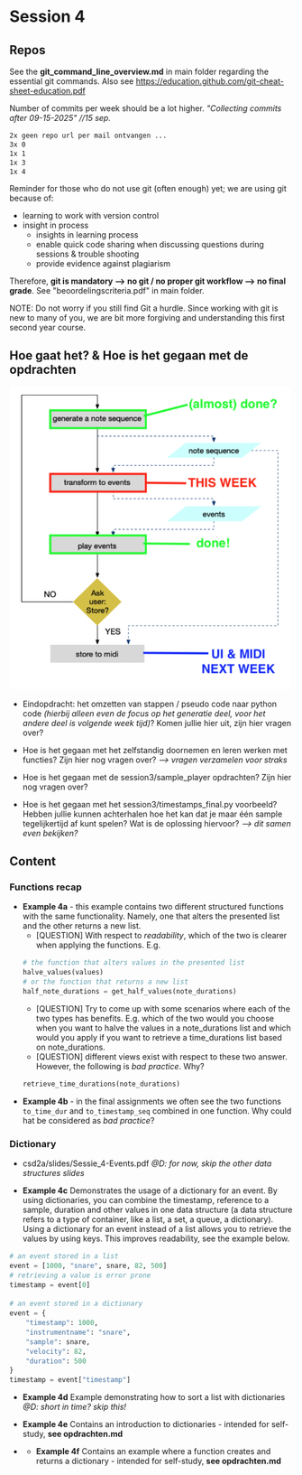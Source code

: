 # Session 4

## Repos
See the **git_command_line_overview.md** in main folder regarding the essential git commands.
Also see https://education.github.com/git-cheat-sheet-education.pdf

Number of commits per week should be a lot higher.
_"Collecting commits after 09-15-2025"_   _//15 sep._
```
2x geen repo url per mail ontvangen ...
3x 0
1x 1
1x 3
1x 4
```
Reminder for those who do not use git (often enough) yet; we are using git because of:
- learning to work with version control
- insight in process
  - insights in learning process
  - enable quick code sharing when discussing questions during sessions & trouble shooting
  - provide evidence against plagiarism

Therefore, **git is mandatory --> no git / no proper git workflow --> no final grade**. See "beoordelingscriteria.pdf" in main folder.

NOTE: Do not worry if you still find Git a hurdle. Since working with git is new to many of you, we are bit more forgiving and understanding this first second year course.

## Hoe gaat het? & Hoe is het gegaan met de opdrachten
<img src="program_flow.png" alt="isolated" width="500"/>

- Eindopdracht: het omzetten van stappen / pseudo code naar python code _(hierbij alleen even de focus op het generatie deel, voor het andere deel is volgende week tijd)_? Komen jullie hier uit, zijn hier vragen over?



- Hoe is het gegaan met het zelfstandig doornemen en leren werken met functies? Zijn hier nog vragen over? _--> vragen verzamelen voor straks_
- Hoe is het gegaan met de session3/sample_player opdrachten? Zijn hier nog vragen over?
- Hoe is het gegaan met het session3/timestamps_final.py voorbeeld? Hebben jullie kunnen achterhalen hoe het kan dat je maar één sample tegelijkertijd af kunt spelen? Wat is de oplossing hiervoor? _--> dit samen even bekijken?_

## Content
### Functions recap
  - **Example 4a** - this example contains two different structured functions with the same functionality. Namely, one that alters the presented list and the other returns a new list.  
     - [QUESTION] With respect to _readability_, which of the two is clearer when
     applying the functions. E.g.
     ```python
     # the function that alters values in the presented list
     halve_values(values)
     # or the function that returns a new list
     half_note_durations = get_half_values(note_durations)
     ```
     - [QUESTION] Try to come up with some scenarios where each of the two types has benefits.
     E.g. which of the two would you choose when you want to halve the values in a note_durations list and which would you apply if you want to retrieve a time_durations list based on note_durations.
     - [QUESTION] different views exist with respect to these two answer. However, the following is _bad practice_. Why?
     ```python
     retrieve_time_durations(note_durations)
     ```
  - **Example 4b** - in the final assignments we often see the two functions `to_time_dur` and `to_timestamp_seq` combined in one function. Why could hat be considered as _bad practice_?

### Dictionary
  - csd2a/slides/Sessie_4-Events.pdf _@D: for now, skip the other data structures slides_

  - **Example 4c** Demonstrates the usage of a dictionary for an event. By using dictionaries, you can combine the timestamp, reference to a sample, duration and other values in one data structure (a data structure refers to a type of container, like a list, a set, a queue, a dictionary). Using a dictionary for an event instead of a list allows you to retrieve the values by using keys. This improves readability, see the example below.

  ```python
  # an event stored in a list
  event = [1000, "snare", snare, 82, 500]
  # retrieving a value is error prone
  timestamp = event[0]

  # an event stored in a dictionary
  event = {
      "timestamp": 1000,
      "instrumentname": "snare",
      "sample": snare,
      "velocity": 82,
      "duration": 500
  }
  timestamp = event["timestamp"]
  ```
  - **Example 4d** Example demonstrating how to sort a list with dictionaries
  _@D: short in time? skip this!_

  - **Example 4e** Contains an introduction to dictionaries - intended for self-study, **see opdrachten.md**
  - - **Example 4f** Contains an example where a function creates and returns a dictionary  - intended for self-study, **see opdrachten.md**
